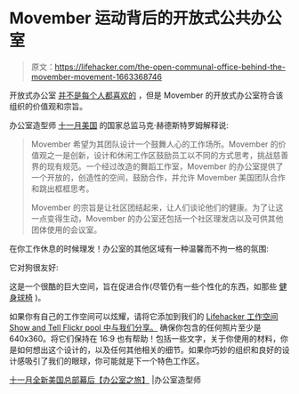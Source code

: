 # Movember 运动背后的开放式公共办公室

> 原文：<https://lifehacker.com/the-open-communal-office-behind-the-movember-movement-1663368746>

开放式办公室 [并不是每个人都喜欢的](https://lifehacker.com/how-to-stay-productive-in-an-open-working-environment-1443536319) ，但是 Movember 的开放式办公室符合该组织的价值观和宗旨。



办公室造型师 [十一月美国](http://us.movember.com/) 的国家总监马克·赫德斯特罗姆解释说:

> Movember 希望为其团队设计一个鼓舞人心的工作场所。Movember 的价值观之一是创新，设计和休闲工作区鼓励员工以不同的方式思考，挑战慈善界的现有规范。一个经过改造的舞蹈工作室，Movember 的办公室提供了一个开放的，创造性的空间，鼓励合作，并允许 Movember 美国团队合作和跳出框框思考。
> 
> Movember 的宗旨是让社区团结起来，让人们谈论他们的健康。为了让这一点变得生动，Movember 的办公室还包括一个社区理发店以及可供其他团体使用的会议室。

在你工作休息的时候理发！办公室的其他区域有一种温馨而不拘一格的氛围:

它对狗很友好:

这是一个很酷的巨大空间，旨在促进合作(尽管仍有一些个性化的东西，如那些 [健身球椅](https://lifehacker.com/why-i-switched-my-office-chair-with-an-exercise-ball-a-5830748) )。

如果你有自己的工作空间可以炫耀，请将它添加到我们的 [Lifehacker 工作空间 Show and Tell Flickr pool 中与我们分享。](https://www.flickr.com/groups/lifehacker-workspace-showandtell/pool/) 确保你包含的任何照片至少是 640x360。将它们保持在 16:9 也有帮助！包括一些文字，关于你使用的材料，你是如何想出这个设计的，以及任何其他相关的细节。如果你巧妙的组织和良好的设计感吸引了我们的眼球，你可能就是下一个特色工作区。

[十一月全新美国总部幕后【办公室之旅】](http://theofficestylist.com/behind-the-scenes-of-movembers-brand-new-u-s-headquarters/) |办公室造型师